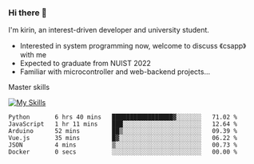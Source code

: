 ### Hi there 👋

<!--
**codeYongqi/codeYongqi** is a ✨ _special_ ✨ repository because its `README.md` (this file) appears on your GitHub profile.

Here are some ideas to get you started:

- 🔭 I’m currently working on ...
- 🌱 I’m currently learning ...
- 👯 I’m looking to collaborate on ...
- 🤔 I’m looking for help with ...
- 💬 Ask me about ...
- 📫 How to reach me: ...
- 😄 Pronouns: ...
- ⚡ Fun fact: ...
-->
I'm kirin, an interest-driven developer and university student.
- Interested in system programming now, welcome to discuss 《csapp》 with me
- Expected to graduate from NUIST 2022
- Familiar with microcontroller and web-backend projects...

Master skills

[![My Skills](https://skillicons.dev/icons?i=nodejs,java,js,html,vue,docker,vim,linux,git)](https://skillicons.dev)

<!--START_SECTION:waka-->

```text
Python       6 hrs 40 mins   █████████████████▓░░░░░░░   71.02 %
JavaScript   1 hr 11 mins    ███░░░░░░░░░░░░░░░░░░░░░░   12.64 %
Arduino      52 mins         ██▒░░░░░░░░░░░░░░░░░░░░░░   09.39 %
Vue.js       35 mins         █▓░░░░░░░░░░░░░░░░░░░░░░░   06.22 %
JSON         4 mins          ▒░░░░░░░░░░░░░░░░░░░░░░░░   00.73 %
Docker       0 secs          ░░░░░░░░░░░░░░░░░░░░░░░░░   00.00 %
```

<!--END_SECTION:waka-->

